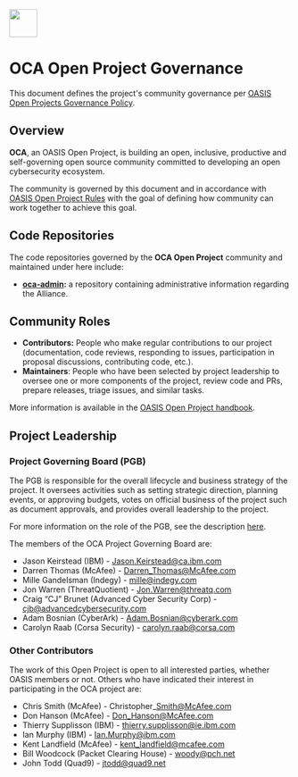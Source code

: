 <img src="graphics/oca-logo.png" width="50">

# OCA Open Project Governance

This document defines the project's community governance per 
[OASIS Open Projects Governance Policy](https://github.com/oasis-open-projects/documentation/blob/master/policy/project-governance.md).

## Overview

**OCA**, an OASIS Open Project, is building an open, inclusive, productive and 
self-governing open source community committed to developing an open cybersecurity ecosystem. 

The community is governed by this document and in accordance with 
[OASIS Open Project Rules](https://www.oasis-open.org/policies-guidelines/open-projects-process) with the goal of defining 
how community can work together to achieve this goal.

## Code Repositories

The code repositories governed by the **OCA Open Project** community and maintained under 
here include:

* **[oca-admin](https://github.com/opencybersecurityalliance/oca-admin):** a repository 
containing administrative information regarding the Alliance.

## Community Roles

* **Contributors:** People who make regular contributions to our project (documentation, code 
reviews, responding to issues, participation in proposal discussions, contributing code, etc.).
* **Maintainers**: People who have been selected by project leadership to oversee one or more 
components of the project, review code and PRs, prepare releases, triage issues, and similar tasks.

More information is available in the [OASIS Open Project handbook](https://www.oasis-open.org/oasis-open-projects-handbook).

## Project Leadership

### Project Governing Board (PGB)

The PGB is responsible for the overall lifecycle and business strategy of the project. 
It oversees activities such as setting strategic direction, planning events, or approving budgets, 
votes on official business of the project such as document approvals, and provides overall 
leadership to the project. 

For more information on the role of the PGB, see the description [here](https://github.com/oasis-open-projects/documentation/blob/master/guides/getting-started-guide.md#identifying-roles).

The members of the OCA Project Governing Board are: 

* Jason Keirstead (IBM) - Jason.Keirstead@ca.ibm.com
* Darren Thomas (McAfee) - Darren_Thomas@McAfee.com
* Mille Gandelsman (Indegy) - mille@indegy.com
* Jon Warren (ThreatQuotient) - Jon.Warren@threatq.com 
* Craig “CJ” Brunet (Advanced Cyber Security Corp) - cjb@advancedcybersecurity.com 
* Adam Bosnian (CyberArk) - Adam.Bosnian@cyberark.com
* Carolyn Raab (Corsa Security) - carolyn.raab@corsa.com


### Other Contributors 

The work of this Open Project is open to all interested parties, whether OASIS members or 
not. Others who have indicated their interest in participating in the OCA project are: 

* Chris Smith (McAfee) - Christopher\_Smith@McAfee.com
* Don Hanson (McAfee) - Don_Hanson@McAfee.com
* Thierry Supplisson (IBM) - thierry.supplisson@ie.ibm.com
* Ian Murphy (IBM) - Ian.Murphy@ibm.com
* Kent Landfield (McAfee) - kent_landfield@mcafee.com
* Bill Woodcock (Packet Clearing House) - woody@pch.net
* John Todd (Quad9) - jtodd@quad9.net
